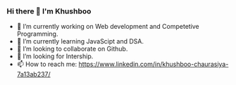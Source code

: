 ### Hi there 👋 I'm Khushboo

<!--
**Khushboo-25/khushboo-25** is a ✨ _special_ ✨ repository because its `README.md` (this file) appears on your GitHub profile.
Here are some ideas to get you started:-->

- 🔭 I’m currently working on Web development and Competetive Programming.
- 🌱 I’m currently learning JavaScipt and DSA.
- 👯 I’m looking to collaborate on Github.
- 🤔 I’m looking for Intership.
- 📫 How to reach me: https://www.linkedin.com/in/khushboo-chaurasiya-7a13ab237/
